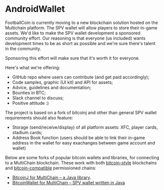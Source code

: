 # AndroidWallet

FootballCoin is currently moving to a new blockchain solution hosted on the Multichain platform.
The SPV wallet will allow players to store their in-game assets. We'd like to make the SPV wallet development a sponsored community effort.
Our reasoning is that everyone (us included) wants development times to be as short as possible and we're sure there's talent in the community.

Sponsoring this effort will make sure that it's worth it for everyone.

Here's what we're offering:
- GitHub repo where users can contribute (and get paid accordingly);
- Code samples, graphic (UI kit) and API for assets;
- Advice, guidelines and documentation;
- Bounties in BTC;
- Slack channel to discuss;
- Positive attitude :)

The project is based on a fork of bitcoinj and other than general SPV wallet requirements should also feature:
- Storage (send/receive/display) of all platform assets: XFC, player cards, stadium cards;
- Address Book function (users should be able to link their in-game address in the wallet for easy exachanges between game account and wallet)

Below are some forks of popular bitcoin wallets and libraries, for connecting to a MultiChain blockchain. These work with both [bitcoin-style](https://www.multichain.com/developers/creating-connecting/#bitcoin-style) blockchains and [bitcoin-compatible](https://www.multichain.com/developers/peer-handshaking/#bitcoin) permissioned chains:

* [BitcoinJ for MultiChain – a Java library](https://github.com/MultiChain/sample-bitcoinj).
* [BitcoinWallet for MultiChain – SPV wallet written in Java](https://github.com/MultiChain/sample-BitcoinWallet)
